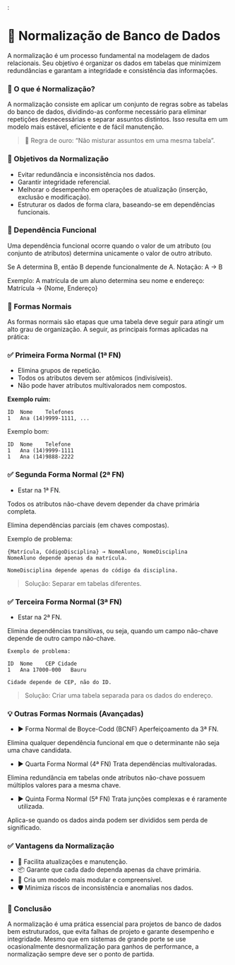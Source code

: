 :

# 📘 Normalização de Banco de Dados
A normalização é um processo fundamental na modelagem de dados relacionais. Seu objetivo é organizar os dados em tabelas que minimizem redundâncias e garantam a integridade e consistência das informações.

### 🧠 O que é Normalização?
A normalização consiste em aplicar um conjunto de regras sobre as tabelas do banco de dados, dividindo-as conforme necessário para eliminar repetições desnecessárias e separar assuntos distintos. Isso resulta em um modelo mais estável, eficiente e de fácil manutenção.

> 🔑 Regra de ouro: “Não misturar assuntos em uma mesma tabela”.

### 🎯 Objetivos da Normalização
-   Evitar redundância e inconsistência nos dados.
-   Garantir integridade referencial.
-   Melhorar o desempenho em operações de atualização (inserção, exclusão e modificação).
-   Estruturar os dados de forma clara, baseando-se em dependências funcionais.

### 🔗 Dependência Funcional
Uma dependência funcional ocorre quando o valor de um atributo (ou conjunto de atributos) determina unicamente o valor de outro atributo.

Se A determina B, então B depende funcionalmente de A.
Notação: A → B

Exemplo:
A matrícula de um aluno determina seu nome e endereço:
Matrícula → {Nome, Endereço}

### 📐 Formas Normais
As formas normais são etapas que uma tabela deve seguir para atingir um alto grau de organização. A seguir, as principais formas aplicadas na prática:

### ✅ Primeira Forma Normal (1ª FN)
-   Elimina grupos de repetição.
-   Todos os atributos devem ser atômicos (indivisíveis).
-   Não pode haver atributos multivalorados nem compostos.

**Exemplo ruim:**

    ID	Nome	Telefones
    1	Ana	(14)9999-1111, ...

Exemplo bom:

    ID	Nome	Telefone
    1	Ana	(14)9999-1111
    1	Ana	(14)9888-2222

### ✅ Segunda Forma Normal (2ª FN)

-   Estar na 1ª FN.

Todos os atributos não-chave devem depender da chave primária completa.

Elimina dependências parciais (em chaves compostas).

Exemplo de problema:

    {Matrícula, CódigoDisciplina} → NomeAluno, NomeDisciplina
    NomeAluno depende apenas da matrícula.

    NomeDisciplina depende apenas do código da disciplina.

> Solução: Separar em tabelas diferentes.

### ✅ Terceira Forma Normal (3ª FN)

-   Estar na 2ª FN.

Elimina dependências transitivas, ou seja, quando um campo não-chave depende de outro campo não-chave.

    Exemplo de problema:

    ID	Nome	CEP	Cidade
    1	Ana	17000-000	Bauru

    Cidade depende de CEP, não do ID.

> Solução: Criar uma tabela separada para os dados do endereço.

### 💡 Outras Formas Normais (Avançadas)

-   ▶️ Forma Normal de Boyce-Codd (BCNF)
Aperfeiçoamento da 3ª FN.

Elimina qualquer dependência funcional em que o determinante não seja uma chave candidata.

-   ▶️ Quarta Forma Normal (4ª FN)
Trata dependências multivaloradas.

Elimina redundância em tabelas onde atributos não-chave possuem múltiplos valores para a mesma chave.

-   ▶️ Quinta Forma Normal (5ª FN)
Trata junções complexas e é raramente utilizada.

Aplica-se quando os dados ainda podem ser divididos sem perda de significado.

### ✅ Vantagens da Normalização
-   🔄 Facilita atualizações e manutenção.
-   📦 Garante que cada dado dependa apenas da chave primária.
-   🧩 Cria um modelo mais modular e compreensível.
-   🛡️ Minimiza riscos de inconsistência e anomalias nos dados.

### 🧭 Conclusão
A normalização é uma prática essencial para projetos de banco de dados bem estruturados, que evita falhas de projeto e garante desempenho e integridade. Mesmo que em sistemas de grande porte se use ocasionalmente desnormalização para ganhos de performance, a normalização sempre deve ser o ponto de partida.

